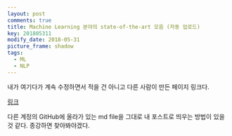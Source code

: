 ```yaml
---
layout: post
comments: true
title: Machine Learning 분야의 state-of-the-art 모음 (자동 업로드)
key: 201805311
modify_date: 2018-05-31
picture_frame: shadow
tags:
  - ML
  - NLP
---
```


내가 여기다가 계속 수정하면서 적을 건 아니고 다른 사람이 만든 페이지 링크다.

<!--more-->

[링크](https://github.com/RedditSota/state-of-the-art-result-for-machine-learning-problems#news-i-am-looking-for-a-collaborator-esp-who-does-research-in-nlp-computer-vision-and-reinforcement-learning-if-you-are-not-a-researcher-but-you-are-willing-contact-me-email-me-redditsotagmailcom)

다른 계정의 GitHub에 올라가 있는 md file을 그대로 내 포스트로 띄우는 방법이 있을 것 같다. 종강하면 찾아봐야겠다.